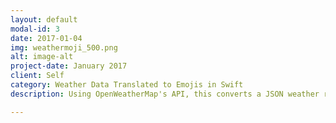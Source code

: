 ```yaml
---
layout: default
modal-id: 3
date: 2017-01-04
img: weathermoji_500.png
alt: image-alt
project-date: January 2017
client: Self
category: Weather Data Translated to Emojis in Swift
description: Using OpenWeatherMap's API, this converts a JSON weather response into Emojis.

---
```

